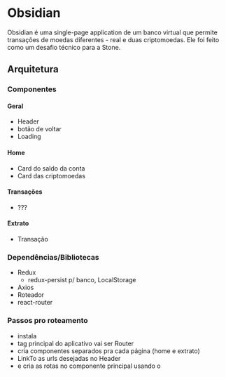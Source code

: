 # Obsidian
Obsidian é uma single-page application de um banco virtual que permite transações de moedas diferentes - real e duas criptomoedas.
Ele foi feito como um desafio técnico para a Stone.

## Arquitetura

### Componentes

#### Geral
- Header
- botão de voltar
- Loading

#### Home
- Card do saldo da conta
- Card das criptomoedas

#### Transações
- ???

#### Extrato
- Transação

### Dependências/Bibliotecas
- Redux
  - redux-persist p/ banco, LocalStorage
- Axios
- Roteador
 - react-router


### Passos pro roteamento
- instala
- tag principal do aplicativo vai ser Router
- cria componentes separados pra cada página (home e extrato)
- LinkTo as urls desejadas no Header
- e cria as rotas no componente principal usando o <Route>